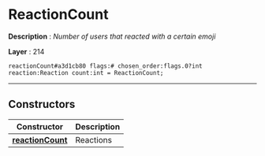 # ReactionCount

**Description** : *Number of users that reacted with a certain emoji*

**Layer** : 214

```tl
reactionCount#a3d1cb80 flags:# chosen_order:flags.0?int reaction:Reaction count:int = ReactionCount;
```

---

## Constructors

| Constructor | Description |
| :---: | :--- |
| [**reactionCount**](constructor/reactionCount) | Reactions |